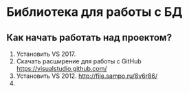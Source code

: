 # Библиотека для работы с БД
## Как начать работать над проектом?
1. Установить  VS 2017.
2. Скачать расширение для работы с GitHub https://visualstudio.github.com/
3. Установить VS 2012. http://file.sampo.ru/8v6r86/
4. 
